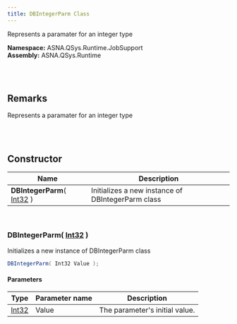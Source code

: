 ```yaml
---
title: DBIntegerParm Class
---
```


Represents a paramater for an integer type

**Namespace:** ASNA.QSys.Runtime.JobSupport <br/>
**Assembly:** ASNA.QSys.Runtime

<br>
<br>

## Remarks

Represents a paramater for an integer type

[//]: # ($$TODO: Complete the Remarks section.)

<br>
<br>

## Constructor

| Name |  Description 
| --- | --- 
| **DBIntegerParm**( [Int32](https://docs.microsoft.com/en-us/dotnet/api/system.int32) ) | Initializes a new instance of DBIntegerParm class

<br>

### DBIntegerParm( [Int32](https://docs.microsoft.com/en-us/dotnet/api/system.int32) )

Initializes a new instance of DBIntegerParm class

```cs
DBIntegerParm( Int32 Value );
```

#### Parameters

| Type | Parameter name | Description
| --- | --- | ---
| [Int32](https://docs.microsoft.com/en-us/dotnet/api/system.int32) | Value | The parameter's initial value. 

<br>


<br>
<br>


